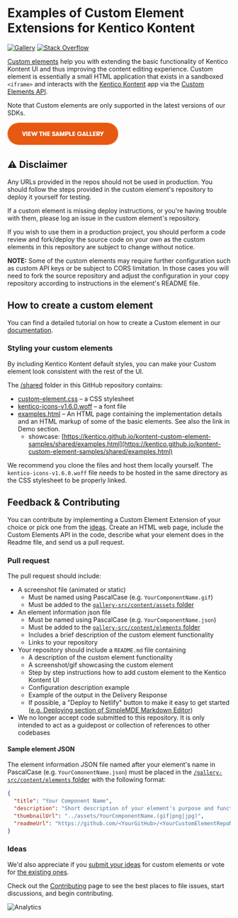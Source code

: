 # Examples of Custom Element Extensions for Kentico Kontent

[![Gallery](https://img.shields.io/badge/-Gallery-brightgreen.svg)](https://kentico.github.io/kontent-custom-element-samples/gallery/)
[![Stack Overflow](https://img.shields.io/badge/Stack%20Overflow-ASK%20NOW-FE7A16.svg?logo=stackoverflow&logoColor=white)](https://stackoverflow.com/tags/kentico-kontent)

[Custom elements](https://docs.kontent.ai/tutorials/develop-apps/integrate/integrating-your-own-content-editing-features) help you with extending the basic functionality of Kentico Kontent UI and thus improving the content editing experience. Custom element is essentially a small HTML application that exists in a sandboxed `<iframe>` and interacts with the [Kentico Kontent](https://kontent.ai/) app via the [Custom Elements API](https://docs.kontent.ai/reference/custom-elements-js-api).

Note that Custom elements are only supported in the latest versions of our SDKs.

[![View Gallery](ViewGalleryButton.png)](https://kentico.github.io/kontent-custom-element-samples/gallery)

## ⚠ Disclaimer

Any URLs provided in the repos should not be used in production. You should follow the steps provided in the custom element's repository to deploy it yourself for testing.

If a custom element is missing deploy instructions, or you're having trouble with them, please log an issue in the custom element's repository.

If you wish to use them in a production project, you should perform a code review and fork/deploy the source code on your own as the custom elements in this repository are subject to change without notice.

**NOTE:** Some of the custom elements may require further configuration such as custom API keys or be subject to CORS limitation. In those cases you will need to fork the source repository and adjust the configuration in your copy repository according to instructions in the element's README file.

## How to create a custom element

You can find a detailed tutorial on how to create a Custom element in our [documentation](https://docs.kontent.ai/tutorials/develop-apps/integrate/integrating-your-own-content-editing-features).

### Styling your custom elements

By including Kentico Kontent default styles, you can make your Custom element look consistent with the rest of the UI.

The [/shared](https://github.com/Kentico/kontent-custom-element-samples/tree/master/shared) folder in this GitHub repository contains:

* [custom-element.css](https://github.com/Kentico/kontent-custom-element-samples/blob/master/shared/custom-element.css) – a CSS stylesheet
* [kentico-icons-v1.6.0.woff](https://github.com/Kentico/kontent-custom-element-samples/blob/master/shared/kentico-icons-v1.6.0.woff) – a font file
* [examples.html](https://github.com/Kentico/kontent-custom-element-samples/blob/master/shared/examples.html) – An HTML page containing the implementation details and an HTML markup of some of the basic elements. See also the link in Demo section.
  * showcase: [https://kentico.github.io/kontent-custom-element-samples/shared/examples.html](https://kentico.github.io/kontent-custom-element-samples/shared/examples.html)

We recommend you clone the files and host them locally yourself. The `kentico-icons-v1.6.0.woff` file needs to be hosted in the same directory as the CSS stylesheet to be properly linked.

## Feedback & Contributing

You can contribute by implementing a Custom Element Extension of your choice or pick one from the [ideas](https://github.com/Kentico/kontent-custom-element-samples/issues). Create an HTML web page, include the Custom Elements API in the code, describe what your element does in the Readme file, and send us a pull request.

### Pull request

The pull request should include:

* A screenshot file (animated or static)
  * Must be named using PascalCase (e.g. `YourComponentName.gif`)
  * Must be added to the [`gallery-src/content/assets` folder](gallery-src/content/assets)
* An element information json file
  * Must be named using PascalCase (e.g. `YourComponentName.json`)
  * Must be added to the [`gallery-src/content/elements` folder](gallery-src/content/elements)
  * Includes a brief description of the custom element functionality
  * Links to your repository
* Your repository should include a `README.md` file containing
  * A description of the custom element functionality
  * A screenshot/gif showcasing the custom element
  * Step by step instructions how to add custom element to the Kentico Kontent UI
  * Configuration description example
  * Example of the output in the Delivery Response
  * If possible, a "Deploy to Netlify" button to make it easy to get started ([e.g. Deploying section of SimpleMDE Markdown Editor](https://github.com/Kentico/kontent-custom-element-simplemde-markdown-editor#deploying))
* We no longer accept code submitted to this repository. It is only intended to act as a guidepost or collection of references to other codebases

#### Sample element JSON

The element information JSON file named after your element's name in PascalCase (e.g. `YourComonentName.json`) must be placed in the [`/gallery-src/content/elements` folder](/gallery-src/content/elements) with the following format:

```json
{
  "title": "Your Component Name",
  "description": "Short description of your element's purpose and functionality.",
  "thumbnailUrl": "../assets/YourComponentName.(gif|png|jpg)",
  "readmeUrl": "https://github.com/<YourGitHub>/<YourCustomElementRepoName>"
}
```

### Ideas

We'd also appreciate if you [submit your ideas](https://github.com/Kentico/kontent-custom-element-samples/issues) for custom elements or vote for [the existing ones](https://github.com/Kentico/kontent-custom-element-samples/issues).

Check out the [Contributing](https://github.com/Kentico/kontent-custom-element-samples/blob/master/CONTRIBUTING.md) page to see the best places to file issues, start discussions, and begin contributing.

![Analytics](https://kentico-ga-beacon.azurewebsites.net/api/UA-69014260-4/Kentico/custom-element-samples?pixel)
